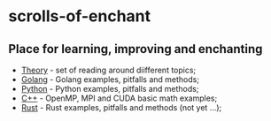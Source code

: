 # scrolls-of-enchant

## Place for learning, improving and enchanting

- [Theory](https://github.com/gtmartem/scrolls-of-enchant/tree/master/theory) - set of reading around diifferent topics;
- [Golang](https://github.com/gtmartem/scrolls-of-enchant/tree/master/go) - Golang examples, pitfalls and methods;
- [Python](https://github.com/gtmartem/scrolls-of-enchant/tree/master/python) - Python examples, pitfalls and methods;
- [C++](https://github.com/gtmartem/scrolls-of-enchant/tree/master/cpp) - OpenMP, MPI and CUDA basic math examples;
- [Rust](https://github.com/gtmartem/scrolls-of-enchant/tree/master/rust) - Rust examples, pitfalls and methods (not yet ...);
